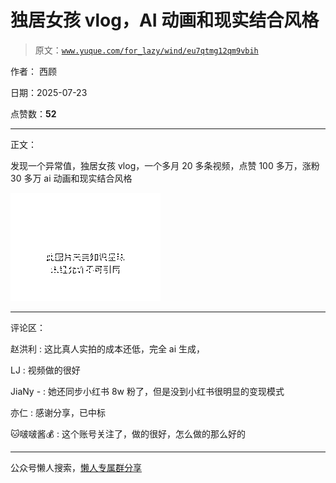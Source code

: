 # 独居女孩 vlog，AI 动画和现实结合风格

> 原文：[`www.yuque.com/for_lazy/wind/eu7qtmg12qm9vbih`](https://www.yuque.com/for_lazy/wind/eu7qtmg12qm9vbih)

作者： 西顾

日期：2025-07-23

点赞数：**52**

* * *

正文：

发现一个异常值，独居女孩 vlog，一个多月 20 多条视频，点赞 100 多万，涨粉 30 多万 ai 动画和现实结合风格

![](img/100c402051635db4dfaa6c432d6ed3a6.png "None")

* * *

评论区：

赵洪利 : 这比真人实拍的成本还低，完全 ai 生成，

LJ : 视频做的很好

JiaNy - : 她还同步小红书 8w 粉了，但是没到小红书很明显的变现模式

亦仁 : 感谢分享，已中标

🐱啵啵酱💰 : 这个账号关注了，做的很好，怎么做的那么好的

* * *

公众号懒人搜索，[懒人专属群分享](https://lazybook.fun/#/blog/group)